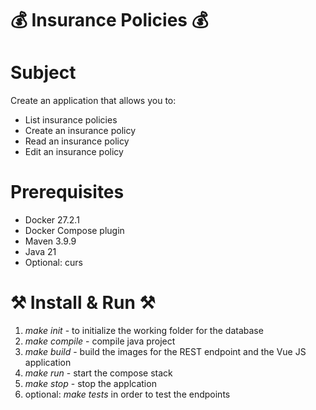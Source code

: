 # 💰 Insurance Policies 💰

# Subject 

Create an application that allows you to:

* List insurance policies
* Create an insurance policy
* Read an insurance policy
* Edit an insurance policy

# Prerequisites 

* Docker 27.2.1
* Docker Compose plugin
* Maven 3.9.9 
* Java 21
* Optional: curs

# ⚒️ Install & Run ⚒️

1. *make init* - to initialize the working folder for the database
2. *make compile* - compile java project
3. *make build* - build the images for the REST endpoint and the Vue JS application
4. *make run* - start the compose stack
5. *make stop* - stop the applcation
6. optional: *make tests* in order to test the endpoints
   
